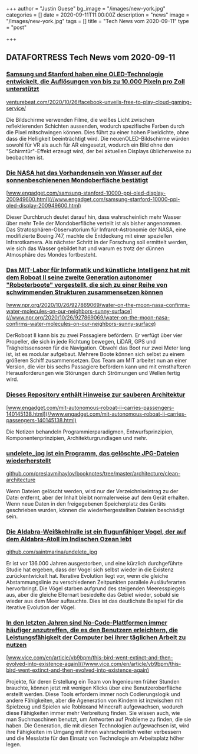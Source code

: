 +++
author = "Justin Guese"
bg_image = "/images/new-york.jpg"
categories = []
date = 2020-09-11T11:00:00Z
description = "news"
image = "/images/new-york.jpg"
tags = []
title = "Tech News vom 2020-09-11"
type = "post"

+++

        
## DATAFORTRESS Tech News vom 2020-09-11


### [Samsung und Stanford haben eine OLED-Technologie entwickelt, die Auflösungen von bis zu 10.000 Pixeln pro Zoll unterstützt](//venturebeat.com/2020/10/26/facebook-unveils-free-to-play-cloud-gaming-service/)


[venturebeat.com/2020/10/26/facebook-unveils-free-to-play-cloud-gaming-service/](//venturebeat.com/2020/10/26/facebook-unveils-free-to-play-cloud-gaming-service/)


Die Bildschirme verwenden Filme, die weißes Licht zwischen reflektierenden Schichten aussenden, wodurch spezifische Farben durch die Pixel mitschwingen können. Dies führt zu einer hohen Pixeldichte, ohne dass die Helligkeit beeinträchtigt wird. Die neuenOLED-Bildschirme würden sowohl für VR als auch für AR eingesetzt, wodurch ein Bild ohne den "Schirmtür"-Effekt erzeugt wird, der bei aktuellen Displays üblicherweise zu beobachten ist.


### [Die NASA hat das Vorhandensein von Wasser auf der sonnenbeschienenen Mondoberfläche bestätigt](//www.engadget.com/samsung-stanford-10000-ppi-oled-display-200949600.html)


[www.engadget.com/samsung-stanford-10000-ppi-oled-display-200949600.html](//www.engadget.com/samsung-stanford-10000-ppi-oled-display-200949600.html)


Dieser Durchbruch deutet darauf hin, dass wahrscheinlich mehr Wasser über mehr Teile der Mondoberfläche verteilt ist als bisher angenommen. Das Stratosphären-Observatorium für Infrarot-Astronomie der NASA, eine modifizierte Boeing 747, machte die Entdeckung mit einer speziellen Infrarotkamera. Als nächster Schritt in der Forschung soll ermittelt werden, wie sich das Wasser gebildet hat und warum es trotz der dünnen Atmosphäre des Mondes fortbesteht.


### [Das MIT-Labor für Informatik und künstliche Intelligenz hat mit dem Roboat II seine zweite Generation autonomer "Roboterboote" vorgestellt, die sich zu einer Reihe von schwimmenden Strukturen zusammensetzen können](//www.npr.org/2020/10/26/927869069/water-on-the-moon-nasa-confirms-water-molecules-on-our-neighbors-sunny-surface)


[www.npr.org/2020/10/26/927869069/water-on-the-moon-nasa-confirms-water-molecules-on-our-neighbors-sunny-surface](//www.npr.org/2020/10/26/927869069/water-on-the-moon-nasa-confirms-water-molecules-on-our-neighbors-sunny-surface)


DerRoboat II kann bis zu zwei Passagiere befördern. Er verfügt über vier Propeller, die sich in jede Richtung bewegen, LiDAR, GPS und Trägheitssensoren für die Navigation. Obwohl das Boot nur zwei Meter lang ist, ist es modular aufgebaut. Mehrere Boote können sich selbst zu einem größeren Schiff zusammensetzen. Das Team am MIT arbeitet nun an einer Version, die vier bis sechs Passagiere befördern kann und mit ernsthafteren Herausforderungen wie Störungen durch Strömungen und Wellen fertig wird.


### [Dieses Repository enthält Hinweise zur sauberen Architektur](//www.engadget.com/mit-autonomous-roboat-ii-carries-passengers-140145138.html)


[www.engadget.com/mit-autonomous-roboat-ii-carries-passengers-140145138.html](//www.engadget.com/mit-autonomous-roboat-ii-carries-passengers-140145138.html)


Die Notizen behandeln Programmierparadigmen, Entwurfsprinzipien, Komponentenprinzipien, Architekturgrundlagen und mehr.


### [undelete_jpg ist ein Programm, das gelöschte JPG-Dateien wiederherstellt](//github.com/preslavmihaylov/booknotes/tree/master/architecture/clean-architecture)


[github.com/preslavmihaylov/booknotes/tree/master/architecture/clean-architecture](//github.com/preslavmihaylov/booknotes/tree/master/architecture/clean-architecture)


Wenn Dateien gelöscht werden, wird nur der Verzeichniseintrag zu der Datei entfernt, aber der Inhalt bleibt normalerweise auf dem Gerät erhalten. Wenn neue Daten in den freigegebenen Speicherplatz des Geräts geschrieben wurden, können die wiederhergestellten Dateien beschädigt sein.


### [Die Aldabra-Weißkehlralle ist ein flugunfähiger Vogel, der auf dem Aldabra-Atoll im Indischen Ozean lebt](//github.com/saintmarina/undelete_jpg)


[github.com/saintmarina/undelete_jpg](//github.com/saintmarina/undelete_jpg)


Er ist vor 136.000 Jahren ausgestorben, und eine kürzlich durchgeführte Studie hat ergeben, dass der Vogel sich selbst wieder in die Existenz zurückentwickelt hat. Iterative Evolution liegt vor, wenn die gleiche Abstammungslinie zu verschiedenen Zeitpunkten parallele Ausläuferarten hervorbringt. Die Vögel starben aufgrund des steigenden Meeresspiegels aus, aber die gleiche Elternart besiedelte das Gebiet wieder, sobald sie wieder aus dem Meer auftauchte. Dies ist das deutlichste Beispiel für die iterative Evolution der Vögel.


### [In den letzten Jahren sind No-Code-Plattformen immer häufiger anzutreffen, die es den Benutzern erleichtern, die Leistungsfähigkeit der Computer bei ihrer täglichen Arbeit zu nutzen](//www.vice.com/en/article/vb9bpm/this-bird-went-extinct-and-then-evolved-into-existence-again)


[www.vice.com/en/article/vb9bpm/this-bird-went-extinct-and-then-evolved-into-existence-again](//www.vice.com/en/article/vb9bpm/this-bird-went-extinct-and-then-evolved-into-existence-again)


Projekte, für deren Erstellung ein Team von Ingenieuren früher Stunden brauchte, können jetzt mit wenigen Klicks über eine Benutzeroberfläche erstellt werden. Diese Tools erfordern immer noch Codierungslogik und andere Fähigkeiten, aber die Ageneration von Kindern ist inzwischen mit Spielzeug und Spielen wie Robloxand Minecraft aufgewachsen, wodurch diese Fähigkeiten immer mehr Verbreitung finden. Sie wissen auch, wie man Suchmaschinen benutzt, um Antworten auf Probleme zu finden, die sie haben. Die Generation, die mit diesen Technologien aufgewachsen ist, wird ihre Fähigkeiten im Umgang mit ihnen wahrscheinlich weiter verbessern und die Messlatte für den Einsatz von Technologie am Arbeitsplatz höher legen.